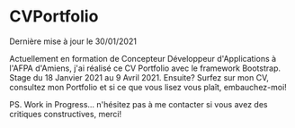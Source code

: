 # CVPortfolio
Dernière mise à jour le 30/01/2021

Actuellement en formation de Concepteur Développeur d'Applications à l'AFPA d'Amiens, j'ai réalisé ce CV Portfolio avec le framework Bootstrap.
Stage du 18 Janvier 2021 au 9 Avril 2021.
Ensuite? Surfez sur mon CV, consultez mon Portfolio et si ce que vous lisez vous plaît, embauchez-moi!

PS. Work in Progress... n'hésitez pas à me contacter si vous avez des critiques constructives, merci!
